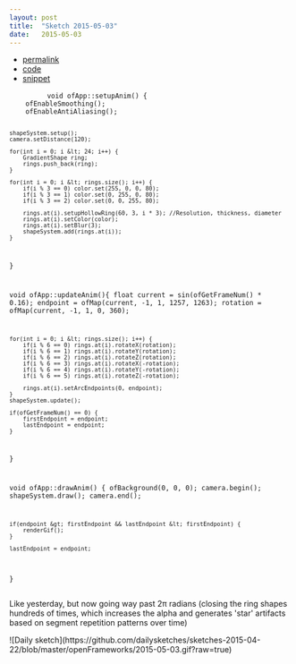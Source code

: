 ```yaml
---
layout: post
title:  "Sketch 2015-05-03"
date:   2015-05-03
---
```

<div class="code">
    <ul>
        <li><a href="{% post_url 2015-05-03-sketch %}">permalink</a></li>
        <li><a href="https://github.com/dailysketches/dailySketches/tree/master/sketches/2015-05-03">code</a></li>
        <li><a href="#" class="snippet-button">snippet</a></li>
    </ul>
    <pre class="snippet">
        <code class="cpp">void ofApp::setupAnim() {
    ofEnableSmoothing();
    ofEnableAntiAliasing();
    
    shapeSystem.setup();
    camera.setDistance(120);
    
    for(int i = 0; i &lt; 24; i++) {
        GradientShape ring;
        rings.push_back(ring);
    }
    
    for(int i = 0; i &lt; rings.size(); i++) {
        if(i % 3 == 0) color.set(255, 0, 0, 80);
        if(i % 3 == 1) color.set(0, 255, 0, 80);
        if(i % 3 == 2) color.set(0, 0, 255, 80);
        
        rings.at(i).setupHollowRing(60, 3, i * 3); //Resolution, thickness, diameter
        rings.at(i).setColor(color);
        rings.at(i).setBlur(3);
        shapeSystem.add(rings.at(i));
    }
}

void ofApp::updateAnim(){
    float current = sin(ofGetFrameNum() * 0.16);
    endpoint = ofMap(current, -1, 1, 1257, 1263);
    rotation = ofMap(current, -1, 1, 0, 360);
    
    for(int i = 0; i &lt; rings.size(); i++) {
        if(i % 6 == 0) rings.at(i).rotateX(rotation);
        if(i % 6 == 1) rings.at(i).rotateY(rotation);
        if(i % 6 == 2) rings.at(i).rotateZ(rotation);
        if(i % 6 == 3) rings.at(i).rotateX(-rotation);
        if(i % 6 == 4) rings.at(i).rotateY(-rotation);
        if(i % 6 == 5) rings.at(i).rotateZ(-rotation);
        
        rings.at(i).setArcEndpoints(0, endpoint);
    }
    shapeSystem.update();
    
    if(ofGetFrameNum() == 0) {
        firstEndpoint = endpoint;
        lastEndpoint = endpoint;
    }
}

void ofApp::drawAnim() {
    ofBackground(0, 0, 0);
    camera.begin();
    shapeSystem.draw();
    camera.end();
    
    if(endpoint &gt; firstEndpoint && lastEndpoint &lt; firstEndpoint) {
        renderGif();
    }
    
    lastEndpoint = endpoint;
}</code>
    </pre>
</div>
<p class="description">Like yesterday, but now going way past 2&pi; radians (closing the ring shapes hundreds of times, which increases the alpha and generates 'star' artifacts based on segment repetition patterns over time)</p>
![Daily sketch](https://github.com/dailysketches/sketches-2015-04-22/blob/master/openFrameworks/2015-05-03.gif?raw=true)
